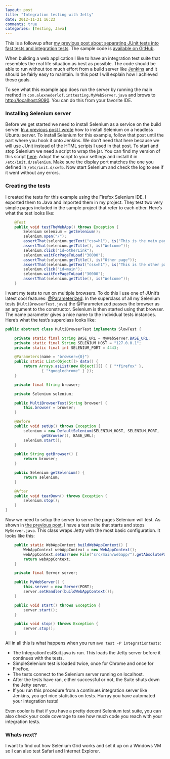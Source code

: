 ```yaml
---
layout: post
title: "Integration testing with Jetty"
date: 2012-11-21 16:23
comments: true
categories: [Testing, Java]
---
```

This is a followup after [my previous post about separating JUnit tests into fast tests and integration tests](/blog/2012/11/21/separating-the-fast-from-the-slow-junit-tests/). The sample code is [available on GitHub](https://github.com/alexnederlof/integration-testing-example).

When building a web application I like to have an integration test suite that resembles the real life situation as best as possible. The code should be able to run without too much effort from a build server like [Jenkins](http://jenkins-ci.org/) and it should be fairly easy to maintain. In this post I will explain how I achieved these goals.

To see what this example app does run the server by running the main method in `com.alexnederlof.inttesting.MyWebServer.java` and brows to [http://localhost:9090](). You can do this from your favorite IDE.

<!--more-->

### Installing Selenium server
Before we get started we need to install Selenium as a service on the build server. [In a previous post I wrote](/blog/2012/11/19/installing-selenium-with-jenkins-on-ubuntu/) how to install Selenium on a headless Ubuntu server. To install Selenium for this example, follow that post until the part where you hook it onto Jenkins. We don’t need that here because we will use JUnit instead of the HTML scripts I used in that post. To start and stop Selenium we need a script to wrap the jar. You can find my version of this script [here](https://gist.github.com/4120566). Adopt the script to your settings and install it in `/etc/init.d/selenium`. Make sure the display port matches the one you defined in `/etc/init.d/xvfb`. Now start Selenium and check the log to see if it went without any errors.

### Creating the tests
I created the tests for this example using the Firefox Selenium IDE. I exported them to Java and imported them in my project. They test two very simple pages included in the sample project that refer to each other. Here’s what the test looks like:

```java A simple web test https://github.com/alexnederlof/integration-testing-example/blob/master/src/test/java/com/alexnederlof/inttesting/SimpleSeleniumTest.java View on Github
	@Test
	public void testTheWebApp() throws Exception {
		Selenium selenium = getSelenium();
		selenium.open("/");
		assertThat(selenium.getText("css=h1"), is("This is the main page"));
		assertThat(selenium.getTitle(), is("Welcome"));
		selenium.click("id=otherLink");
		selenium.waitForPageToLoad("30000");
		assertThat(selenium.getTitle(), is("Other page"));
		assertThat(selenium.getText("css=h1"), is("This is the other page"));
		selenium.click("id=main");
		selenium.waitForPageToLoad("30000");
		assertThat(selenium.getTitle(), is("Welcome"));
	}
```

I want my tests to run on multiple browsers. To do this I use one of JUnit’s latest cool features: [@Parameterized](http://junit.sourceforge.net/javadoc/org/junit/runners/Parameterized.html). In the superclass of all my Selenium tests (`MultiBrowserTest.java`) the @Parameterized passes the browser as an argument to the constructor. Selenium is then started using that browser. The name parameter gives a nice name to the individual tests instances. Here’s what the test’s superclass looks like:

```java MultiBrowserTest https://github.com/alexnederlof/integration-testing-example/blob/master/src/test/java/com/alexnederlof/inttesting/MultiBrowserTest.java View it on GitHub
public abstract class MultiBrowserTest implements SlowTest {

	private static final String BASE_URL = MyWebServer.BASE_URL;
	private static final String SELENIUM_HOST = "127.0.0.1";
	private static final int SELENIUM_PORT = 4443;

	@Parameters(name = "browser={0}")
	public static List<Object[]> data() {
		return Arrays.asList(new Object[][] { { "*firefox" },
				{ "*googlechrome" } });
	}

	private final String browser;

	private Selenium selenium;

	public MultiBrowserTest(String browser) {
		this.browser = browser;
	}

	@Before
	public void setUp() throws Exception {
		selenium = new DefaultSelenium(SELENIUM_HOST, SELENIUM_PORT,
				getBrowser(), BASE_URL);
		selenium.start();
	}

	public String getBrowser() {
		return browser;
	}

	public Selenium getSelenium() {
		return selenium;
	}

	@After
	public void tearDown() throws Exception {
		selenium.stop();
	}
}
```

Now we need to setup the server to serve the pages Selenium will test. As shown in [the previous post](/blog/2012/11/21/separating-the-fast-from-the-slow-junit-tests/), I have a test suite that starts and stops  `MyServer.java`. This class wraps Jetty with the most basic configuration. It looks like this:

```java Simple Jetty Wrapper
	public static WebAppContext buildWebAppContext() {
		WebAppContext webAppContext = new WebAppContext();
		webAppContext.setWar(new File("src/main/webapp/").getAbsolutePath());
		return webAppContext;
	}

	private final Server server;

	public MyWebServer() {
		this.server = new Server(PORT);
		server.setHandler(buildWebAppContext());
	}

	public void start() throws Exception {
		server.start();
	}

	public void stop() throws Exception {
		server.stop();
	}
```

All in all this is what happens when you run `mvn test -P integrationtests`:

* The IntegrationTestSuit.java is run. This loads the Jetty server before it continues with the tests.
* SimpleSelenium test is loaded twice, once for Chrome and once for FireFox.
* The tests connect to the Selenium server running on localhost.
* After the tests have ran, either successful or not, the Suite shuts down the Jetty server.
* If you run this procedure from a continues integration server like Jenkins, you get nice statistics on tests. Hurray you have automated your integration tests!

Even cooler is that if you have a pretty decent Selenium test suite, you can also check your code coverage to see how much code you reach with your integration tests.

### Whats next?

I want to find out how Selenium Grid works and set it up on a Windows VM so I can also test Safari and Internet Explorer.